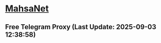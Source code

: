 
# [MahsaNet](https://t.me/mahsa_net)
## Free Telegram Proxy (Last Update: 2025-09-03 12:38:58)

    